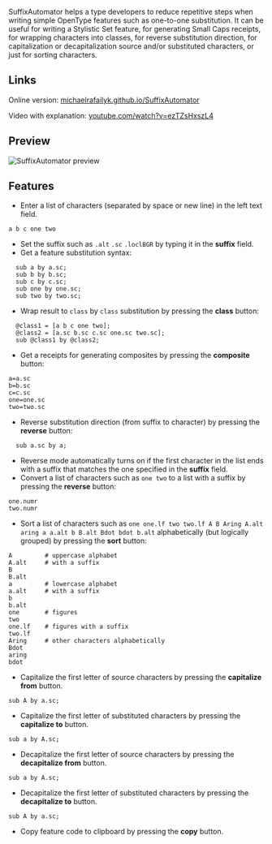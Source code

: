 SuffixAutomator helps a type developers to reduce repetitive steps when writing simple OpenType features such as one-to-one substitution. It can be useful for writing a Stylistic Set feature, for generating Small Caps receipts, for wrapping characters into classes, for reverse substitution direction, for capitalization or decapitalization source and/or substituted characters, or just for sorting characters.

## Links

Online version: [michaelrafailyk.github.io/SuffixAutomator](https://michaelrafailyk.github.io/SuffixAutomator)

Video with explanation: [youtube.com/watch?v=ezTZsHxszL4](https://www.youtube.com/watch?v=ezTZsHxszL4)

## Preview

![SuffixAutomator preview](https://repository-images.githubusercontent.com/522259141/c7962824-adb5-4ae1-ac2e-5f415c5a4f4b)

## Features

- Enter a list of characters (separated by space or new line) in the left text field.
```
a b c one two
```

- Set the suffix such as `.alt` `.sc` `.loclBGR` by typing it in the **suffix** field.
- Get a feature substitution syntax:
```
  sub a by a.sc;
  sub b by b.sc;
  sub c by c.sc;
  sub one by one.sc;
  sub two by two.sc;
```
- Wrap result to `class` by `class` substitution by pressing the **class** button:
```
  @class1 = [a b c one two];
  @class2 = [a.sc b.sc c.sc one.sc two.sc];
  sub @class1 by @class2;
```
- Get a receipts for generating composites by pressing the **composite** button:
```
a=a.sc
b=b.sc
c=c.sc
one=one.sc
two=two.sc
```
- Reverse substitution direction (from suffix to character) by pressing the **reverse** button:
```
  sub a.sc by a;
```
- Reverse mode automatically turns on if the first character in the list ends with a suffix that matches the one specified in the **suffix** field.
- Convert a list of characters such as `one two` to a list with a suffix by pressing the **reverse** button:
```
one.numr
two.numr
```
- Sort a list of characters such as `one one.lf two two.lf A B Aring A.alt aring a a.alt b B.alt Bdot bdot b.alt` alphabetically (but logically grouped) by pressing the **sort** button:
```
A         # uppercase alphabet
A.alt     # with a suffix
B
B.alt
a         # lowercase alphabet
a.alt     # with a suffix
b
b.alt
one       # figures
two
one.lf    # figures with a suffix
two.lf
Aring     # other characters alphabetically
Bdot
aring
bdot
```
- Capitalize the first letter of source characters by pressing the **capitalize from** button.
```
sub A by a.sc;
```
- Capitalize the first letter of substituted characters by pressing the **capitalize to** button.
```
sub a by A.sc;
```
- Decapitalize the first letter of source characters by pressing the **decapitalize from** button.
```
sub a by A.sc;
```
- Decapitalize the first letter of substituted characters by pressing the **decapitalize to** button.
```
sub A by a.sc;
```
- Copy feature code to clipboard by pressing the **copy** button.